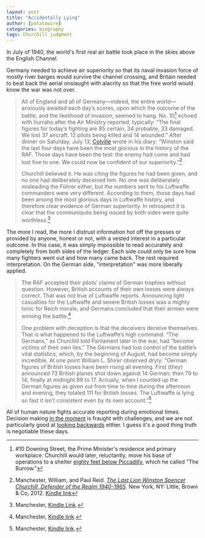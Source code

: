 ```yaml
---
layout: post
title: "Accidentally Lying"
author: [potatowire]
categories: biography
tags: Churchill judgment
---
```


In July of 1940, the world's first real air battle took place in the skies above the English Channel.

Germany needed to achieve air superiority so that its naval invasion force of mostly river barges would survive the channel crossing, and Britain needed to beat back the aerial onslaught with alacrity so that the free world would know the war was not over. 

> All of England and all of Germany—indeed, the entire world—anxiously awaited each day’s scores, upon which the outcome of the battle, and the likelihood of invasion, seemed to hang. No. 10[^1] echoed with hurrahs after the Air Ministry reported, typically: “The final figures for today’s fighting are 85 certain, 34 probable, 33 damaged. We lost 37 aircraft. 12 pilots being killed and 14 wounded.” After dinner on Saturday, July 13, [Colville][2] wrote in his diary: “Winston said the last four days have been the most glorious in the history of the RAF. Those days have been the test: the enemy had come and had lost five to one. We could now be confident of our superiority.”[^2]
> 
> Churchill believed it. He was citing the figures he had been given, and no one had deliberately deceived him. No one was deliberately misleading the Führer either, but the numbers sent to his Luftwaffe commanders were very different. According to them, those days had been among the most glorious days in Luftwaffe history, and therefore clear evidence of German superiority. In retrospect it is clear that the communiqués being issued by both sides were quite worthless.[^3]

The more I read, the more I distrust information hot off the presses or provided by anyone, honest or not, with a vested interest in a particular outcome. In this case, it was simply impossible to read accurately and completely from both sides of the ledger. Each side could only be sure how many fighters went out and how many came back. The rest required interpretation. On the German side, "interpretation" was more liberally applied. 

> The RAF accepted their pilots’ claims of German trophies without question. However, British accounts of their own losses were always correct. That was not true of Luftwaffe reports. Announcing light casualties for the Luftwaffe and severe British losses was a mighty tonic for Reich morale, and Germans concluded that their airmen were winning the battle.[^4]
> 
> One problem with deception is that the deceivers deceive themselves. That is what happened to the Luftwaffe’s high command. “The Germans,” as Churchill told Parliament later in the war, had “become victims of their own lies.” The Germans had lost control of the battle’s vital statistics, which, by the beginning of August, had become simply incredible. At one point William L. Shirer observed dryly: “German figures of British losses have been rising all evening. First (they) announced 73 British planes shot down against 14 German; then 79 to 14; finally at midnight 89 to 17. Actually, when I counted up the German figures as given out from time to time during the afternoon and evening, they totaled 111 for British losses. The Luftwaffe is lying so fast it isn’t consistent even by its own account.”[^5]

All of human nature fights accurate reporting during emotional times. Decision making [in the moment][8] is fraught with challenges, and we are not particularly good at [looking backwards][9] either. I guess it's a good thing truth is negotiable these days. 

[^1]:	\#10 Downing Street, the Prime Minister's residence and primary workplace. Churchill would later, reluctantly, move his base of operations to a shelter [eighty feet below Piccadilly][1], which he called "The Burrow."

[^2]:	Manchester, William, and Paul Reid. [*The Last Lion Winston Spencer Churchill, Defender of the Realm 1940-1965*][3]. New York, NY: Little, Brown & Co, 2012. [Kindle link][4]

[^3]:	Manchester, [Kindle Link][5].

[^4]:	Manchester, [Kindle link][6].

[^5]:	Manchester, [Kindle link][7].

[1]:	http://a.co/4QOctH6
[2]:	https://en.wikipedia.org/wiki/Jock_Colville
[3]:	https://www.amazon.com/dp/B0076DEPUK/?tag=potatowire-20
[4]:	http://a.co/04669SZ
[5]:	http://a.co/3pzl7uZ
[6]:	http://a.co/cDzsH6l
[7]:	http://a.co/itQe8Rb
[8]:	https://with.thegra.in/changeable
[9]:	https://with.thegra.in/historical-accuracy
